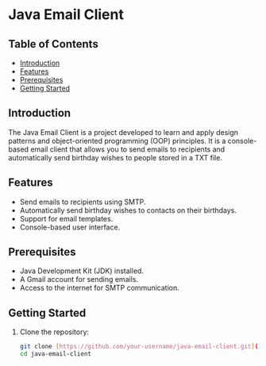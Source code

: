 # Java Email Client

## Table of Contents

- [Introduction](#introduction)
- [Features](#features)
- [Prerequisites](#prerequisites)
- [Getting Started](#getting-started)

## Introduction

The Java Email Client is a project developed to learn and apply design patterns and object-oriented programming (OOP) principles. It is a console-based email client that allows you to send emails to recipients and automatically send birthday wishes to people stored in a TXT file.

## Features

- Send emails to recipients using SMTP.
- Automatically send birthday wishes to contacts on their birthdays.
- Support for email templates.
- Console-based user interface.

## Prerequisites

- Java Development Kit (JDK) installed.
- A Gmail account for sending emails.
- Access to the internet for SMTP communication.

## Getting Started

1. Clone the repository:

   ```bash
   git clone [https://github.com/your-username/java-email-client.git](https://github.com/Aravinda-HWK/Email_Client.git)https://github.com/Aravinda-HWK/Email_Client.git
   cd java-email-client

